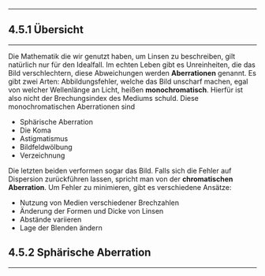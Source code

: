 ***

## 4.5.1 Übersicht
***

Die Mathematik die wir genutzt haben, um Linsen zu beschreiben, gilt natürlich nur für den Idealfall. Im echten Leben gibt es Unreinheiten, die das Bild verschlechtern, diese Abweichungen werden **Aberrationen** genannt. Es gibt zwei Arten: Abbildungsfehler, welche das Bild unscharf machen, egal von welcher Wellenlänge an Licht, heißen **monochromatisch**. Hierfür ist also nicht der Brechungsindex des Mediums schuld. Diese monochromatischen Aberrationen sind

+ Sphärische Aberration
+ Die Koma
+ Astigmatismus
+ Bildfeldwölbung
+ Verzeichnung

Die letzten beiden verformen sogar das Bild. Falls sich die Fehler auf Dispersion zurückführen lassen, spricht man von der **chromatischen Aberration**. Um Fehler zu minimieren, gibt es verschiedene Ansätze:

+ Nutzung von Medien verschiedener Brechzahlen
+ Änderung der Formen und Dicke von Linsen
+ Abstände variieren
+ Lage der Blenden ändern


## 4.5.2 Sphärische Aberration
***


